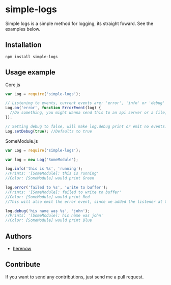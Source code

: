 simple-logs
=======

Simple logs is a simple method for logging, its straight foward. See the examples below.


Installation
----------
```
npm install simple-logs
```


Usage example
----------
Core.js
```javascript
var Log = require('simple-logs');

// Listening to events, current events are: 'error', 'info' or 'debug'
Log.on('error', function ErrorEvent(log) {
  //Do something, you might wanna send this to an api server or a file, log will contain the processed log
});

// Setting debug to false, will make log.debug print or emit no events!
Log.setDebug(true); //Defaults to true
```

SomeModule.js
```javascript
var Log = require('simple-logs');

var log = new Log('SomeModule');

log.info('this is %s', 'running');
//Prints: '[SomeModule]: this is running'
//Color: [SomeModule] would print Green

log.error('failed to %s', 'write to buffer');
//Prints: '[SomeModule]: failed to write to buffer'
//Color: [SomeModule] would print Red
//This will also emit the error event, since we added the listener at Core.js

log.debug('his name was %s', 'john');
//Prints: '[SomeModule]: his name was john'
//Color: [SomeModule] would print Blue
```


Authors
---------
- [herenow](https://github.com/herenow)


Contribute
----------
If you want to send any contributions, just send me a pull request.

